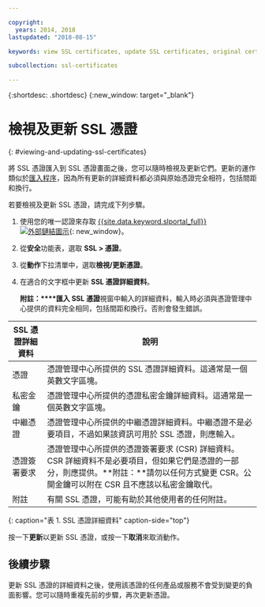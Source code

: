 ```yaml
---

copyright:
  years: 2014, 2018
lastupdated: "2018-08-15"

keywords: view SSL certificates, update SSL certificates, original certificates

subcollection: ssl-certificates

---
```


{:shortdesc: .shortdesc}
{:new_window: target="_blank"}

# 檢視及更新 SSL 憑證
{: #viewing-and-updating-ssl-certificates}


將 SSL 憑證匯入到 SSL 憑證畫面之後，您可以隨時檢視及更新它們。更新的運作類似於[匯入程序](/docs/infrastructure/ssl-certificates?topic=ssl-certificates-importing-ssl-certificates)，因為所有更新的詳細資料都必須與原始憑證完全相符，包括間距和換行。

若要檢視及更新 SSL 憑證，請完成下列步驟。

1. 使用您的唯一認證來存取 [{{site.data.keyword.slportal_full}} ![外部鏈結圖示](../../icons/launch-glyph.svg "外部鏈結圖示")](https://control.softlayer.com/){: new_window}。
2. 從**安全**功能表，選取 **SSL > 憑證**。
2. 從**動作**下拉清單中，選取**檢視/更新憑證**。
3. 在適合的文字框中更新 **SSL 憑證詳細資料**。

   **附註：****匯入 SSL 憑證**視窗中輸入的詳細資料，輸入時必須與憑證管理中心提供的資料完全相同，包括間距和換行。否則會發生錯誤。

|SSL 憑證詳細資料|說明|
| --------------------------- | ----------- |
|憑證|憑證管理中心所提供的 SSL 憑證詳細資料。這通常是一個英數文字區塊。|
|私密金鑰|憑證管理中心所提供的憑證私密金鑰詳細資料。這通常是一個英數文字區塊。|
|中繼憑證|憑證管理中心所提供的中繼憑證詳細資料。中繼憑證不是必要項目，不過如果該資訊可用於 SSL 憑證，則應輸入。|
|憑證簽署要求|憑證管理中心所提供的憑證簽署要求 (CSR) 詳細資料。CSR 詳細資料不是必要項目，但如果它們是憑證的一部分，則應提供。**附註：**請勿以任何方式變更 CSR。公開金鑰可以附在 CSR 且不應該以私密金鑰取代。|
|附註|有關 SSL 憑證，可能有助於其他使用者的任何附註。|
{: caption="表 1. SSL 憑證詳細資料" caption-side="top"}

按一下**更新**以更新 SSL 憑證，或按一下**取消**來取消動作。



## 後續步驟

更新 SSL 憑證的詳細資料之後，使用該憑證的任何產品或服務不會受到變更的負面影響。您可以隨時重複先前的步驟，再次更新憑證。
